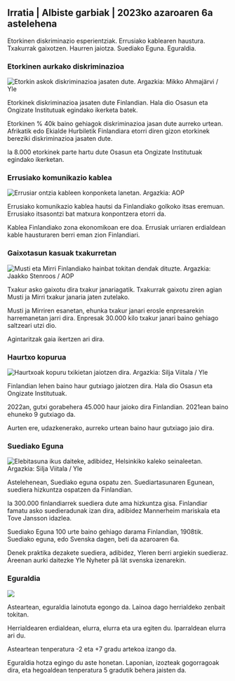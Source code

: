 ## Irratia \| Albiste garbiak \| 2023ko azaroaren 6a astelehena

Etorkinen diskriminazio esperientziak. Errusiako kablearen haustura. Txakurrak gaixotzen. Haurren jaiotza. Suediako Eguna. Eguraldia.

### Etorkinen aurkako diskriminazioa

![Etorkin askok diskriminazioa jasaten dute. Argazkia: Mikko Ahmajärvi / Yle](https://images.cdn.yle.fi/image/upload/c_crop,h_2485,w_4419,x_0,y_114/ar_1.7777777777777777,c_fill,g_faces,w_1205,w_1205q_auto:eco/f_auto/fl_lossy/v1698074800/39-115894164df61298ec3e)

Etorkinek diskriminazioa jasaten dute Finlandian. Hala dio Osasun eta Ongizate Institutuak egindako ikerketa batek.

Etorkinen % 40k baino gehiagok diskriminazioa jasan dute aurreko urtean. Afrikatik edo Ekialde Hurbiletik Finlandiara etorri diren gizon etorkinek bereziki diskriminazioa jasaten dute.

Ia 8.000 etorkinek parte hartu dute Osasun eta Ongizate Institutuak egindako ikerketan.

### Errusiako komunikazio kablea

![Errusiar ontzia kableen konponketa lanetan. Argazkia: AOP](https://images.cdn.yle.fi/image/upload/c_crop,h_3283,w_5838,x_0,y_380/ar_1.777777777777777,c_fill,g_faces,h_675,w_1201/0dp_auto/f_auto/fl_lossy/v1699268142/39-11962776548c5acae94c)

Errusiako komunikazio kablea hautsi da Finlandiako golkoko itsas eremuan. Errusiako itsasontzi bat matxura konpontzera etorri da.

Kablea Finlandiako zona ekonomikoan ere doa. Errusiak urriaren erdialdean kable hausturaren berri eman zion Finlandiari.

### Gaixotasun kasuak txakurretan

![Musti eta Mirri Finlandiako hainbat tokitan dendak dituzte. Argazkia: Jaakko Stenroos / AOP](https://images.cdn.yle.fi/image/upload/c_crop,h_2746,w_4883,x_0,y_452/ar_1.7777777777777777,c_fill,g_faces,h_1270,w_p/670.q_auto:eco/f_auto/fl_lossy/v1699194714/39-11960056547a6fe024cd)

Txakur asko gaixotu dira txakur janariagatik. Txakurrak gaixotu ziren agian Musti ja Mirri txakur janaria jaten zutelako.

Musti ja Mirriren esanetan, ehunka txakur janari erosle enpresarekin harremanetan jarri dira. Enpresak 30.000 kilo txakur janari baino gehiago saltzeari utzi dio.

Agintaritzak gaia ikertzen ari dira.

### Haurtxo kopurua

![Haurtxoak kopuru txikietan jaiotzen dira. Argazkia: Silja Viitala / Yle](https://images.cdn.yle.fi/image/upload/c_crop,h_2812,w_5000,x_0,y_233/ar_1.7777777777777777,c_fill,g_faces,h_675/0_r1201.q_auto:eco/f_auto/fl_lossy/v1697805617/39-1189261653274b0907f5)

Finlandian lehen baino haur gutxiago jaiotzen dira. Hala dio Osasun eta Ongizate Institutuak.

2022an, gutxi gorabehera 45.000 haur jaioko dira Finlandian. 2021ean baino ehuneko 9 gutxiago da.

Aurten ere, udazkenerako, aurreko urtean baino haur gutxiago jaio dira.

### Suediako Eguna

![Elebitasuna ikus daiteke, adibidez, Helsinkiko kaleko seinaleetan. Argazkia: Silja Viitala / Yle](https://images.cdn.yle.fi/image/upload/c_crop,h_2813,w_5000,x_0,y_0/ar_1.7777777777777777,c_fill,g_faces,h_675,w_1200./0,y_0/ar_1.7777777777777777q_auto:eco/f_auto/fl_lossy/v1615970514/39-7850546051bda715b05)

Astelehenean, Suediako eguna ospatu zen. Suediartasunaren Egunean, suediera hizkuntza ospatzen da Finlandian.

Ia 300.000 finlandiarrek suediera dute ama hizkuntza gisa. Finlandiar famatu asko suedieradunak izan dira, adibidez Mannerheim mariskala eta Tove Jansson idazlea.

Suediako Eguna 100 urte baino gehiago darama Finlandian, 1908tik. Suediako eguna, edo Svenska dagen, beti da azaroaren 6a.

Denek praktika dezakete suediera, adibidez, Yleren berri argiekin suedieraz. Areenan aurki daitezke Yle Nyheter på lät svenska izenarekin.

### Eguraldia

![](https://images.cdn.yle.fi/image/upload/c_crop,h_1080,w_1919,x_0,y_0/ar_1.777777777777777,c_fill,g_faces,h_675,w_1200/dpr_1eco:0/dpr_1eco:f_auto/fl_lossy/v1699290254/39-119671665491c7602c1a)

Asteartean, eguraldia lainotuta egongo da. Lainoa dago herrialdeko zenbait tokitan.

Herrialdearen erdialdean, elurra, elurra eta ura egiten du. Iparraldean elurra ari du.

Asteartean tenperatura -2 eta +7 gradu artekoa izango da.

Eguraldia hotza egingo du aste honetan. Laponian, izozteak gogorragoak dira, eta hegoaldean tenperatura 5 gradutik behera jaisten da.